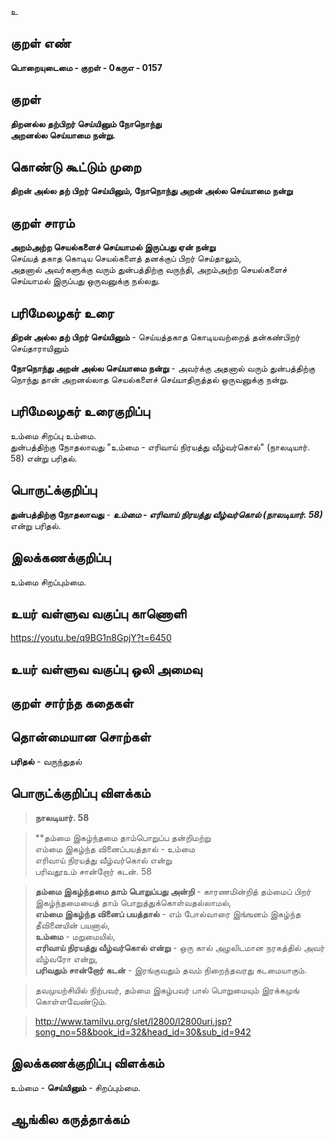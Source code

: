 உ

## குறள் எண் 

**பொறையுடைமை - குறள் - 0கருஎ - 0157**  

## குறள் 

**திறனல்ல தற்பிறர் செய்யினும் நோநொந்து  
அறனல்ல செய்யாமை நன்று.** 

## கொண்டு கூட்டும் முறை

**திறன் அல்ல தற் பிறர் செய்யினும், நோநொந்து அறன் அல்ல செய்யாமை நன்று**

## குறள் சாரம் 

**அறம்அற்ற செயல்களைச் செய்யாமல் இருப்பது ஏன் நன்று**  
செய்யத் தகாத கொடிய செயல்களைத் தனக்குப் பிறர் செய்தாலும்,  
அதனால் அவர்களுக்கு வரும் துன்பத்திற்கு வருந்தி, அறம்அற்ற செயல்களைச் செய்யாமல் இருப்பது ஒருவனுக்கு நல்லது.  

## பரிமேலழகர் உரை

**திறன் அல்ல தற் பிறர் செய்யினும்** - செய்யத்தகாத கொடியவற்றைத் தன்கண்பிறர் செய்தாராயினும்  

**நோநொந்து அறன் அல்ல செய்யாமை நன்று** - அவர்க்கு அதனால் வரும் துன்பத்திற்கு நொந்து தான் அறனல்லாத செயல்களைச் செய்யாதிருத்தல் ஒருவனுக்கு நன்று.  
    

## பரிமேலழகர் உரைகுறிப்பு   

உம்மை சிறப்பு உம்மை.  
துன்பத்திற்கு நோதலாவது "உம்மை - எரிவாய் நிரயத்து வீழ்வர்கொல்" (நாலடியார். 58) என்று பரிதல்.  

## பொருட்க்குறிப்பு 

**துன்பத்திற்கு நோதலாவது** - _**உம்மை - எரிவாய் நிரயத்து வீழ்வர்கொல் (நாலடியார். 58)**_ என்று பரிதல்.  

## இலக்கணக்குறிப்பு  

உம்மை சிறப்பும்மை.    

## உயர் வள்ளுவ வகுப்பு காணொளி

https://youtu.be/q9BG1n8GpjY?t=6450

## உயர் வள்ளுவ வகுப்பு ஒலி அமைவு 

 
## குறள் சார்ந்த கதைகள் 


## தொன்மையான சொற்கள்

**பரிதல்** - வருந்துதல்   

## பொருட்க்குறிப்பு விளக்கம்

>**நாலடியார். 58**  

>**தம்மை இகழ்ந்தமை தாம்பொறுப்ப தன்றிமற்று  
>எம்மை இகழ்ந்த வினைப்பயத்தால் - உம்மை  
>எரிவாய் நிரயத்து வீழ்வர்கொல் என்று  
>பரிவதூஉம் சான்றோர் கடன். 	58  

>**தம்மை இகழ்ந்தமை தாம் பொறுப்பது அன்றி** - காரணமின்றித் தம்மைப் பிறர் இகழ்ந்தமையைத் தாம் பொறுத்துக்கொள்வதல்லாமல்,  
>**எம்மை இகழ்ந்த வினைப் பயத்தால்** - எம் போல்வாரை இங்ஙனம் இகழ்ந்த தீவினையின் பயனால்,  
>**உம்மை** - மறுமையில்,  
>**எரிவாய் நிரயத்து வீழ்வர்கொல் என்று** - ஒரு கால் அழலிடமான நரகத்தில் அவர் வீழ்வரோ என்று,  
>**பரிவதும் சான்றோர் கடன்** - இரங்குவதும் தவம் நிறைந்தவரது கடமையாகும்.

>தவமுயற்சியில் நிற்பவர், தம்மை இகழ்பவர் பால் பொறுமையும் இரக்கமுங் கொள்ளவேண்டும்.

>http://www.tamilvu.org/slet/l2800/l2800uri.jsp?song_no=58&book_id=32&head_id=30&sub_id=942

## இலக்கணக்குறிப்பு விளக்கம்

உம்மை - **செய்யினும்** - சிறப்பும்மை.  

## ஆங்கில கருத்தாக்கம் 


